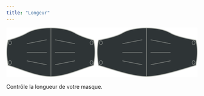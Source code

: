 ```yaml
---
title: "Longeur"
---
```


![Option de longueur](./length.svg)

Contrôle la longueur de votre masque.




